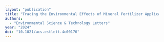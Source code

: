```yaml
---
layout: "publication"
title: "Tracing the Environmental Effects of Mineral Fertilizer Application with Trace Elements and Strontium Isotope Variations"
authors:
  - "Environmental Science & Technology Letters"
year: "2024"
doi: "10.1021/acs.estlett.4c00170"
---
```


